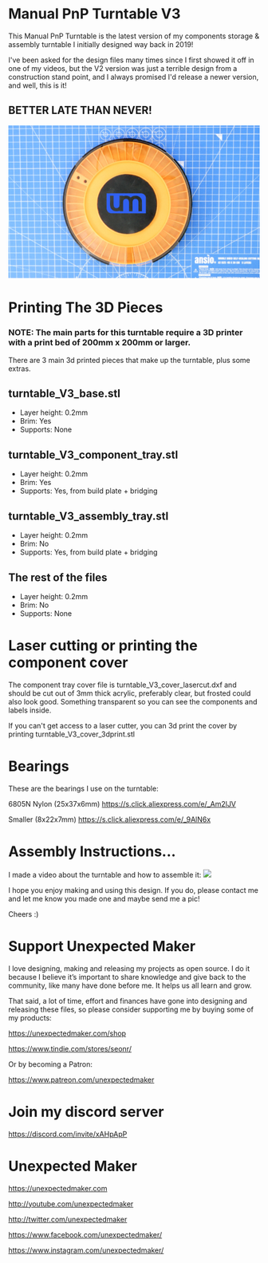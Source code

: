 # Manual PnP Turntable V3

This Manual PnP Turntable is the latest version of my components storage & assembly turntable I initially designed way back in 2019!

I've been asked for the design files many times since I first showed it off in one of my videos, but the V2 version was just a terrible design from a construction stand point, and I always promised I'd release a newer version, and well, this is it!

## BETTER LATE THAN NEVER!

![Manual PnP Turntable V2](images/turntable_assembled.jpg)

# Printing The 3D Pieces

### NOTE: The main parts for this turntable require a 3D printer with a print bed of 200mm x 200mm or larger.

There are 3 main 3d printed pieces that make up the turntable, plus some extras.

## turntable_V3_base.stl

- Layer height: 0.2mm
- Brim: Yes
- Supports: None

## turntable_V3_component_tray.stl

- Layer height: 0.2mm
- Brim: Yes
- Supports: Yes, from build plate + bridging

## turntable_V3_assembly_tray.stl

- Layer height: 0.2mm
- Brim: No
- Supports: Yes, from build plate + bridging

## The rest of the files

- Layer height: 0.2mm
- Brim: No
- Supports: None


# Laser cutting or printing the component cover

The component tray cover file is turntable_V3_cover_lasercut.dxf and should be cut out of 3mm thick acrylic, preferably clear, but frosted could also look good. Something transparent so you can see the components and labels inside.

If you can't get access to a laser cutter, you can 3d print the cover by printing turntable_V3_cover_3dprint.stl


# Bearings

These are the bearings I use on the turntable:

6805N Nylon (25x37x6mm)
https://s.click.aliexpress.com/e/_Am2lJV

Smaller (8x22x7mm)
https://s.click.aliexpress.com/e/_9AlN6x
   

# Assembly Instructions...

I made a video about the turntable and how to assemble it:
[![](http://img.youtube.com/vi/scHSrFdWn5k/0.jpg)](http://www.youtube.com/watch?v=scHSrFdWn5k "Assembly Instructions")


I hope you enjoy making and using this design. If you do, please contact me and let me know you made one and maybe send me a pic!

Cheers :)


# Support Unexpected Maker

I love designing, making and releasing my projects as open source. I do it because I believe it’s important to share knowledge and give back to the community, like many have done before me. It helps us all learn and grow.

That said, a lot of time, effort and finances have gone into designing and releasing these files, so please consider supporting me by buying some of my products:

https://unexpectedmaker.com/shop

https://www.tindie.com/stores/seonr/

Or by becoming a Patron:

https://www.patreon.com/unexpectedmaker

# Join my discord server
https://discord.com/invite/xAHpApP


# Unexpected Maker
https://unexpectedmaker.com

http://youtube.com/unexpectedmaker

http://twitter.com/unexpectedmaker

https://www.facebook.com/unexpectedmaker/

https://www.instagram.com/unexpectedmaker/
